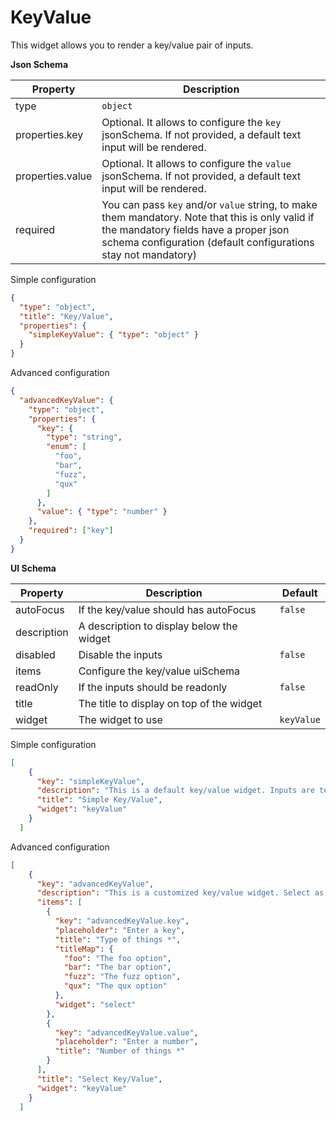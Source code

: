 # KeyValue

This widget allows you to render a key/value pair of inputs.

**Json Schema**

| Property | Description |
|---|---|
| type | `object` |
| properties.key | Optional. It allows to configure the `key` jsonSchema. If not provided, a default text input will be rendered. |
| properties.value | Optional. It allows to configure the `value` jsonSchema. If not provided, a default text input will be rendered. |
| required | You can pass `key` and/or `value` string, to make them mandatory. Note that this is only valid if the mandatory fields have a proper json schema configuration (default configurations stay not mandatory) |

Simple configuration
```json
{
  "type": "object",
  "title": "Key/Value",
  "properties": {
    "simpleKeyValue": { "type": "object" }
  }
}
```

Advanced configuration
```json
{
  "advancedKeyValue": {
    "type": "object",
    "properties": {
      "key": {
        "type": "string",
        "enum": [
          "foo",
          "bar",
          "fuzz",
          "qux"
        ]
      },
      "value": { "type": "number" }
    },
    "required": ["key"]
  }
}
```

**UI Schema**

| Property | Description | Default |
|---|---|---|
| autoFocus | If the key/value should has autoFocus | `false` |
| description | A description to display below the widget |  |
| disabled | Disable the inputs | `false` |
| items | Configure the key/value uiSchema |  |
| readOnly | If the inputs should be readonly | `false` |
| title | The title to display on top of the widget |  |
| widget | The widget to use | `keyValue` |

Simple configuration
```json
[
    {
      "key": "simpleKeyValue",
      "description": "This is a default key/value widget. Inputs are text.",
      "title": "Simple Key/Value",
      "widget": "keyValue"
    }
  ]
```

Advanced configuration
```json
[
    {
      "key": "advancedKeyValue",
      "description": "This is a customized key/value widget. Select as key, number as value.",
      "items": [
        {
          "key": "advancedKeyValue.key",
          "placeholder": "Enter a key",
          "title": "Type of things *",
          "titleMap": {
            "foo": "The foo option",
            "bar": "The bar option",
            "fuzz": "The fuzz option",
            "qux": "The qux option"
          },
          "widget": "select"
        },
        {
          "key": "advancedKeyValue.value",
          "placeholder": "Enter a number",
          "title": "Number of things *"
        }
      ],
      "title": "Select Key/Value",
      "widget": "keyValue"
    }
  ]
```
